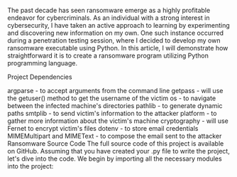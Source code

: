 The past decade has seen ransomware emerge as a highly profitable endeavor for cybercriminals. As an individual with a strong interest in cybersecurity, I have taken an active approach to learning by experimenting and discovering new information on my own. One such instance occurred during a penetration testing session, where I decided to develop my own ransomware executable using Python. In this article, I will demonstrate how straightforward it is to create a ransomware program utilizing Python programming language.

Project Dependencies

argparse - to accept arguments from the command line
getpass - will use the getuser() method to get the username of the victim
os - to navigate between the infected machine's directories
pathlib - to generate dynamic paths
smtplib - to send victim's information to the attacker
platform - to gather more information about the victim's machine
cryptography - will use Fernet to encrypt victim's files
dotenv - to store email credentials
MIMEMultipart and MIMEText - to compose the email sent to the attacker
Ransomware Source Code
The full source code of this project is available on GitHub. Assuming that you have created your .py file to write the project, let's dive into the code. We begin by importing all the necessary modules into the project:



